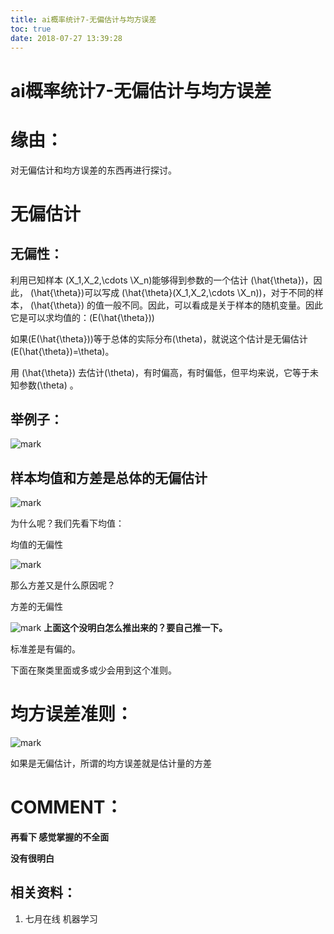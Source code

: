 ```yaml
---
title: ai概率统计7-无偏估计与均方误差
toc: true
date: 2018-07-27 13:39:28
---
```


# ai概率统计7-无偏估计与均方误差


# 缘由：


对无偏估计和均方误差的东西再进行探讨。


# 无偏估计




## 无偏性：


利用已知样本 \(X_1,X_2,\cdots \X_n\)能够得到参数的一个估计 \(\hat{\theta}\)，因此， \(\hat{\theta}\)可以写成 \(\hat{\theta}(X_1,X_2,\cdots \X_n)\)，对于不同的样本， \(\hat{\theta}\) 的值一般不同。因此，可以看成是关于样本的随机变量。因此它是可以求均值的：\(E(\hat{\theta})\)

如果\(E(\hat{\theta})\)等于总体的实际分布\(\theta\)，就说这个估计是无偏估计\(E(\hat{\theta})=\theta\)。

用 \(\hat{\theta}\) 去估计\(\theta\)，有时偏高，有时偏低，但平均来说，它等于未知参数\(\theta\) 。


## 举例子：




![mark](http://pacdb2bfr.bkt.clouddn.com/blog/image/180727/cmBJ4hFJhj.png?imageslim)




## 样本均值和方差是总体的无偏估计




![mark](http://pacdb2bfr.bkt.clouddn.com/blog/image/180727/l7134KcB72.png?imageslim)

为什么呢？我们先看下均值：

均值的无偏性


![mark](http://pacdb2bfr.bkt.clouddn.com/blog/image/180727/g5K2A59L2l.png?imageslim)

那么方差又是什么原因呢？

方差的无偏性

![mark](http://pacdb2bfr.bkt.clouddn.com/blog/image/180727/3IfHGd4f88.png?imageslim)
**上面这个没明白怎么推出来的？要自己推一下。**

标准差是有偏的。



下面在聚类里面或多或少会用到这个准则。


# 均方误差准则：


![mark](http://pacdb2bfr.bkt.clouddn.com/blog/image/180727/HjF1mclLD2.png?imageslim)

如果是无偏估计，所谓的均方误差就是估计量的方差




# COMMENT：


**再看下 感觉掌握的不全面**

**没有很明白**


## 相关资料：






  1. 七月在线 机器学习
